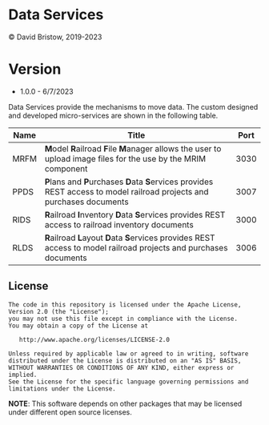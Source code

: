 # Data Services
&copy; David Bristow, 2019-2023

# Version
* 1.0.0 - 6/7/2023
 
Data Services provide the mechanisms to move data. The custom designed and developed micro-services are shown in the following table.

|Name |Title                                  |Port |
|-----|----------------------------------------------------------|-----|
|MRFM|**M**odel **R**ailroad **F**ile **M**anager  allows the user to upload image files for the use by the MRIM component|3030|
|PPDS|**P**lans and **P**urchases **D**ata **S**ervices  provides REST access to model railroad projects and purchases documents|3007|
|RIDS|**R**ailroad **I**nventory **D**ata **S**ervices provides REST access to railroad inventory documents|3000|
|RLDS|**R**ailroad **L**ayout **D**ata **S**ervices provides REST access to model railroad projects and purchases documents|3006|

## License

    The code in this repository is licensed under the Apache License, Version 2.0 (the "License");
    you may not use this file except in compliance with the License.
    You may obtain a copy of the License at

       http://www.apache.org/licenses/LICENSE-2.0

    Unless required by applicable law or agreed to in writing, software
    distributed under the License is distributed on an "AS IS" BASIS,
    WITHOUT WARRANTIES OR CONDITIONS OF ANY KIND, either express or implied.
    See the License for the specific language governing permissions and
    limitations under the License.

**NOTE**: This software depends on other packages that may be licensed under different open source licenses.
